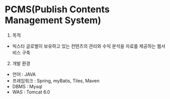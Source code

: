 PCMS(Publish Contents Management System)
========


1. 목적
 - 빅스타 글로벌이 보유하고 있는 컨텐츠의 관리와 수익 분석을 자료를 제공하는 웹서비스 구축

2. 개발 환경
 - 언어 : JAVA
 - 프레임워크 : Spring, myBatis, Tiles, Maven
 - DBMS : Mysql
 - WAS : Tomcat 6.0

